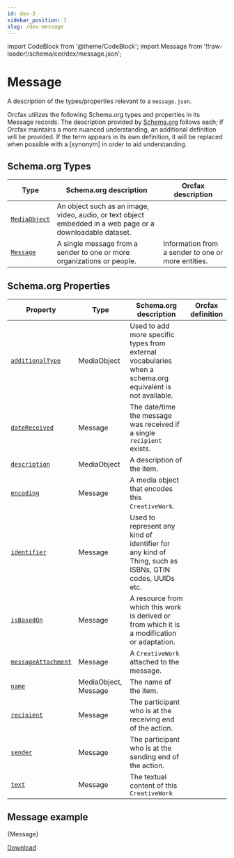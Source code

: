 ```yaml
---
id: dex-3
sidebar_position: 3
slug: /dex-message
---
```


import CodeBlock from '@theme/CodeBlock';
import Message from '!!raw-loader!/schema/cer/dex/message.json';

# Message

A description of the types/properties relevant to a
`message.json`.

Orcfax utilizes the following Schema.org types and properties in its Message
records. The description provided by [Schema.org][schema-1]
follows each; if Orcfax maintains a more nuanced understanding, an additional
definition will be provided. If the term appears in its own definition, it will
be replaced when possible with a \[synonym\] in order to aid understanding.

[schema-1]: https://schema.org/

## Schema.org Types

| Type     | Schema.org description     | Orcfax description     |
| -------- | ---------------------------| ---------------------- |
| [`MediaObject`][type-1] | An object such as an image, video, audio, or text object embedded in a web page or a downloadable dataset.|  |
| [`Message`][type-2] | A single message from a sender to one or more organizations or people.| Information from a sender to one or more entities.|

[type-1]: https://schema.org/MediaObject
[type-2]: https://schema.org/Message

## Schema.org Properties

| Property     | Type     | Schema.org description     | Orcfax definition     |
| ------------ | -------- | ---------------------------| --------------------- |
| [`additionalType`][prop-1] | MediaObject     | Used to add more specific types from external vocabularies when a schema.org equivalent is not available.|  |
| [`dateReceived`][prop-2] | Message     | The date/time the message was received if a single `recipient` exists.|  |
| [`description`][prop-3] | MediaObject     | A description of the item.|  |
| [`encoding`][prop-4] | Message     | A media object that encodes this `CreativeWork`.|  |
| [`identifier`][prop-5] | Message     | Used to represent any kind of identifier for any kind of Thing, such as ISBNs, GTIN codes, UUIDs etc.|  |
| [`isBasedOn`][prop-6] | Message     | A resource from which this work is derived or from which it is a modification or adaptation.|  |
| [`messageAttachment`][prop-7] | Message     | A `CreativeWork` attached to the message.|  |
| [`name`][prop-8] | MediaObject, Message     | The name of the item.|  |
| [`recipient`][prop-9] | Message     | The participant who is at the receiving end of the action.|  |
| [`sender`][prop-10] | Message     | The participant who is at the sending end of the action.|  |
| [`text`][prop-11] | Message     | The textual content of this `CreativeWork`|  |

[prop-1]: https://schema.org/additionalType
[prop-2]: https://schema.org/dateReceived
[prop-3]: https://schema.org/description
[prop-4]: https://schema.org/encoding
[prop-5]: https://schema.org/identifier
[prop-6]: https://schema.org/isBasedOn
[prop-7]: https://schema.org/messageAttachment
[prop-8]: https://schema.org/name
[prop-9]: https://schema.org/recipient
[prop-10]: https://schema.org/sender
[prop-11]: https://schema.org/text

## Message example

<CodeBlock language="jsx">{Message}</CodeBlock>

<a target="_blank" href="/schema/cer/dex/Message.json" download="Message.json">Download</a>
